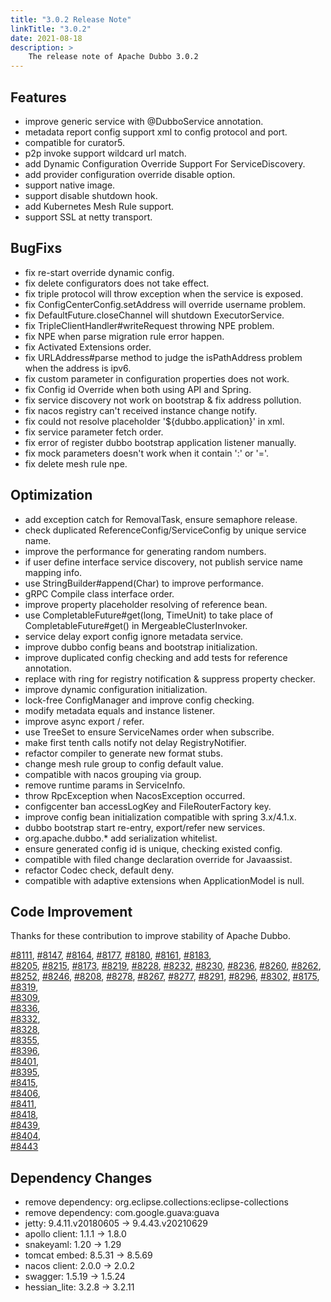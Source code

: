```yaml
---
title: "3.0.2 Release Note"
linkTitle: "3.0.2"
date: 2021-08-18
description: >
    The release note of Apache Dubbo 3.0.2
---
```


## Features
- improve generic service with @DubboService annotation.
- metadata report config support xml to config protocol and port. 
- compatible for curator5.
- p2p invoke support wildcard url match.
- add Dynamic Configuration Override Support For ServiceDiscovery. 
- add provider configuration override disable option.
- support native image.
- support disable shutdown hook.
- add Kubernetes Mesh Rule support.
- support SSL at netty transport.


## BugFixs
- fix re-start override dynamic config.
- fix delete configurators does not take effect.
- fix triple protocol will throw exception when the service is exposed.
- fix ConfigCenterConfig.setAddress will override username problem.
- fix DefaultFuture.closeChannel will shutdown ExecutorService.
- fix TripleClientHandler#writeRequest throwing NPE problem.
- fix NPE when parse migration rule error happen.
- fix Activated Extensions order.
- fix URLAddress#parse method to judge the isPathAddress problem when the address is ipv6.
- fix custom parameter in configuration properties does not work.
- fix Config id Override when both using API and Spring.
- fix service discovery not work on bootstrap & fix address pollution.
- fix nacos registry can't received instance change notify.
- fix could not resolve placeholder '${dubbo.application}' in xml.
- fix service parameter fetch order.
- fix error of register dubbo bootstrap application listener manually.
- fix mock parameters doesn't work when it contain ':' or '='.
- fix delete mesh rule npe.
  
## Optimization

- add exception catch for RemovalTask, ensure semaphore release.
- check duplicated ReferenceConfig/ServiceConfig by unique service name. 
- improve the performance for generating random numbers.
- if user define interface service discovery, not publish service name mapping info.
- use StringBuilder#append(Char) to improve performance.
- gRPC Compile class interface order.
- improve property placeholder resolving of reference bean.
- use CompletableFuture#get(long, TimeUnit) to take place of CompletableFuture#get() in MergeableClusterInvoker.
- service delay export config ignore metadata service.
- improve dubbo config beans and bootstrap initialization.
- improve duplicated config checking and add tests for reference annotation.
- replace with ring for registry notification & suppress property checker.
- improve dynamic configuration initialization.
- lock-free ConfigManager and improve config checking.
- modify metadata equals and instance listener.
- improve async export / refer.
- use TreeSet to ensure ServiceNames order when subscribe.
- make first tenth calls notify not delay RegistryNotifier.
- refactor compiler to generate new format stubs.
- change mesh rule group to config default value.
- compatible with nacos grouping via group.
- remove runtime params in ServiceInfo.
- throw RpcException when NacosException occurred.
- configcenter ban accessLogKey and FileRouterFactory key.
- improve config bean initialization compatible with spring 3.x/4.1.x.
- dubbo bootstrap start re-entry, export/refer new services.
- org.apache.dubbo.* add serialization whitelist.
- ensure generated config id is unique, checking existed config.
- compatible with filed change declaration override for Javaassist.
- refactor Codec check, default deny.
- compatible with adaptive extensions when ApplicationModel is null.

## Code Improvement

Thanks for these contribution to improve stability of Apache Dubbo.

[#8111](https://github.com/apache/dubbo/pull/8111), 
[#8147](https://github.com/apache/dubbo/pull/8147), 
[#8164](https://github.com/apache/dubbo/pull/8164), 
[#8177](https://github.com/apache/dubbo/pull/8177), 
[#8180](https://github.com/apache/dubbo/pull/8180), 
[#8161](https://github.com/apache/dubbo/pull/8161), 
[#8183](https://github.com/apache/dubbo/pull/8183),  
[#8205](https://github.com/apache/dubbo/pull/8205), 
[#8215](https://github.com/apache/dubbo/pull/8215), 
[#8173](https://github.com/apache/dubbo/pull/8173), 
[#8219](https://github.com/apache/dubbo/pull/8219), 
[#8228](https://github.com/apache/dubbo/pull/8228), 
[#8232](https://github.com/apache/dubbo/pull/8232), 
[#8230](https://github.com/apache/dubbo/pull/8230), 
[#8236](https://github.com/apache/dubbo/pull/8236), 
[#8260](https://github.com/apache/dubbo/pull/8260), 
[#8262](https://github.com/apache/dubbo/pull/8262), 
[#8252](https://github.com/apache/dubbo/pull/8252), 
[#8246](https://github.com/apache/dubbo/pull/8246), 
[#8208](https://github.com/apache/dubbo/pull/8208), 
[#8278](https://github.com/apache/dubbo/pull/8278), 
[#8267](https://github.com/apache/dubbo/pull/8267), 
[#8277](https://github.com/apache/dubbo/pull/8277), 
[#8291](https://github.com/apache/dubbo/pull/8291), 
[#8296](https://github.com/apache/dubbo/pull/8296), 
[#8302](https://github.com/apache/dubbo/pull/8302),
[#8175](https://github.com/apache/dubbo/pull/8175),
[#8319](https://github.com/apache/dubbo/pull/8319),  
[#8309](https://github.com/apache/dubbo/pull/8309),  
[#8336](https://github.com/apache/dubbo/pull/8336),  
[#8332](https://github.com/apache/dubbo/pull/8332),  
[#8328](https://github.com/apache/dubbo/pull/8328),  
[#8355](https://github.com/apache/dubbo/pull/8355),  
[#8396](https://github.com/apache/dubbo/pull/8396),  
[#8401](https://github.com/apache/dubbo/pull/8401),  
[#8395](https://github.com/apache/dubbo/pull/8395),  
[#8415](https://github.com/apache/dubbo/pull/8415),  
[#8406](https://github.com/apache/dubbo/pull/8406),  
[#8411](https://github.com/apache/dubbo/pull/8411),  
[#8418](https://github.com/apache/dubbo/pull/8418),  
[#8439](https://github.com/apache/dubbo/pull/8439),  
[#8404](https://github.com/apache/dubbo/pull/8404),  
[#8443](https://github.com/apache/dubbo/pull/8443)

## Dependency Changes
- remove dependency: org.eclipse.collections:eclipse-collections
- remove dependency: com.google.guava:guava
- jetty: 9.4.11.v20180605 -> 9.4.43.v20210629
- apollo client: 1.1.1 -> 1.8.0
- snakeyaml: 1.20 -> 1.29
- tomcat embed: 8.5.31 -> 8.5.69
- nacos client: 2.0.0 -> 2.0.2
- swagger: 1.5.19 -> 1.5.24
- hessian_lite: 3.2.8 -> 3.2.11